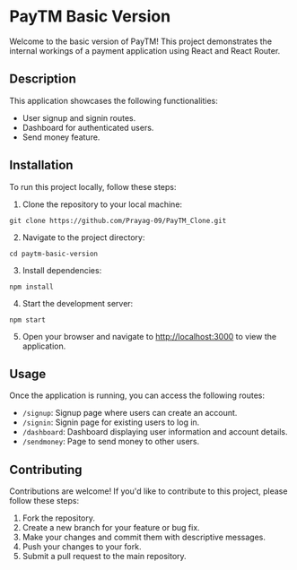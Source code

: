 # PayTM Basic Version

Welcome to the basic version of PayTM! This project demonstrates the internal workings of a payment application using React and React Router.

## Description

This application showcases the following functionalities:

- User signup and signin routes.
- Dashboard for authenticated users.
- Send money feature.

## Installation

To run this project locally, follow these steps:

1. Clone the repository to your local machine:

```
git clone https://github.com/Prayag-09/PayTM_Clone.git
```

2. Navigate to the project directory:

```
cd paytm-basic-version
```

3. Install dependencies:

```
npm install
```

4. Start the development server:

```
npm start
```

5. Open your browser and navigate to [http://localhost:3000](http://localhost:3000) to view the application.

## Usage

Once the application is running, you can access the following routes:

- `/signup`: Signup page where users can create an account.
- `/signin`: Signin page for existing users to log in.
- `/dashboard`: Dashboard displaying user information and account details.
- `/sendmoney`: Page to send money to other users.

## Contributing

Contributions are welcome! If you'd like to contribute to this project, please follow these steps:

1. Fork the repository.
2. Create a new branch for your feature or bug fix.
3. Make your changes and commit them with descriptive messages.
4. Push your changes to your fork.
5. Submit a pull request to the main repository.
